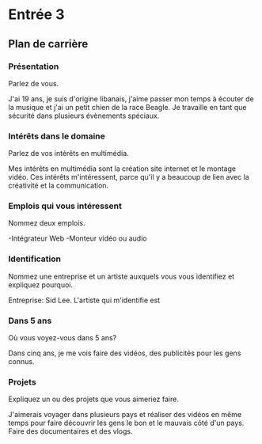 # Entrée 3
## Plan de carrière

### Présentation
Parlez de vous. 

J'ai 19 ans, je suis d'origine libanais, j'aime passer mon temps à écouter de la musique et j'ai un petit chien de la race Beagle. Je travaille en tant que sécurité dans plusieurs évènements spéciaux. 
### Intérêts dans le domaine
Parlez de vos intérêts en multimédia. 

Mes intérêts en multimédia sont la création site internet et le montage vidéo. Ces intérêts m'intéressent, parce qu'il y a beaucoup de lien avec la créativité et la communication.
### Emplois qui vous intéressent
Nommez deux emplois.

-Intégrateur Web
-Monteur vidéo ou audio
### Identification
Nommez une entreprise et un artiste auxquels vous vous identifiez et expliquez pourquoi. 

Entreprise: Sid Lee. L'artiste qui m'identifie est  
### Dans 5 ans
Où vous voyez-vous dans 5 ans? 

  Dans cinq ans, je me vois faire des vidéos, des publicités pour les gens connus. 
### Projets
Expliquez un ou des projets que vous aimeriez faire. 

J'aimerais voyager dans plusieurs pays et réaliser des vidéos en même temps pour faire découvrir les gens le bon et le mauvais côté d'un pays. Faire des documentaires et des vlogs. 
